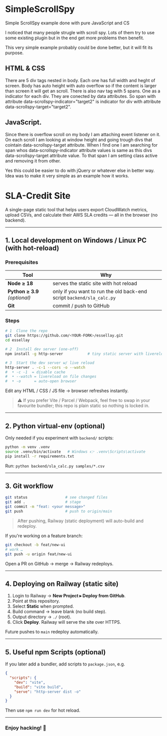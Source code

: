 # SimpleScrollSpy
Simple ScrollSpy example done with pure JavaScript and CS

I noticed that many people strugle with scroll spy. Lots of them try to 
use some existing plugin but in the end get more problems then benefit. 

This very simple example probably could be done better, but it will fit 
its purpose.

## HTML & CSS
There are 5 div tags nested in body. Each one has full width and heght of
screen. Body has auto height with auto overflow so if the content is larger 
than screen it will get an scroll. There is also nav tag with 5 spans. One 
as a indicator for each div. They are conected by data attributes. So 
span with attribute data-scrollspy-indicator="target2" is indicator for
div with attribute data-scrollspy-target="target2". 

## JavaScript.
Since there is overflow scroll on my body I am attaching event listener on it. 
On each scroll I am looking at window height and going trough divs
that cointain data-scrollspy-target attribute. When I find one I am 
searching for span whos data-scrollspy-indicator attribute values
is same as this divs data-scrollspy-target attribute value. To that 
span I am setting class active and removing it from other.

Yes this could be easier to do with jQuery or whatever else in better way. 
Idea was to make it very simple as an example how it works.

# SLA-Credit Site

A single-page static tool that helps users export CloudWatch metrics, upload CSVs, and calculate their AWS SLA credits — all in the browser (no backend).

---
## 1.  Local development on Windows / Linux PC (with hot-reload)

### Prerequisites
| Tool | Why |
|------|-----|
| **Node ≥ 18** | serves the static site with hot reload |
| **Python ≥ 3.9** *(optional)* | only if you want to run the old back-end script `backend/sla_calc.py` |
| **Git** | commit / push to GitHub |

### Steps
```bash
# 1  Clone the repo
git clone https://github.com/<YOUR-FORK>/essellay.git
cd essellay

# 2  Install dev server (one-off)
npm install -g http-server           # tiny static server with livereload flag

# 3  Start the dev server w/ live reload
http-server . -c-1 --cors -o --watch
#  • -c -1  = disable cache
#  • --watch = livereload on file changes
#  • -o      = auto-open browser
```
Edit any HTML / CSS / JS file → browser refreshes instantly.

> ⚠️  If you prefer Vite / Parcel / Webpack, feel free to swap in your favourite bundler; this repo is plain static so nothing is locked in.

---
## 2.  Python virtual-env (optional)
Only needed if you experiment with `backend/` scripts:
```bash
python -m venv .venv
source .venv/bin/activate   # Windows 👉 .venv\Scripts\activate
pip install -r requirements.txt
```
Run: `python backend/sla_calc.py samples/*.csv`

---
## 3.  Git workflow
```bash
git status                 # see changed files
git add .                  # stage
git commit -m "feat: <your message>"
git push                   # push to origin/main
```
> After pushing, Railway (static deployment) will auto-build and redeploy.

If you're working on a feature branch:
```bash
git checkout -b feat/new-ui
# work …
git push -u origin feat/new-ui
```
Open a PR on GitHub → merge → Railway redeploys.

---
## 4.  Deploying on Railway (static site)
1. Login to Railway → **New Project ▸ Deploy from GitHub**.
2. Point at this repository.
3. Select **Static** when prompted.
4. Build command → leave blank (no build step).
5. Output directory → `./` (root).
6. Click **Deploy**.  Railway will serve the site over HTTPS.

Future pushes to `main` redeploy automatically.

---
## 5.  Useful npm Scripts (optional)
If you later add a bundler, add scripts to `package.json`, e.g.
```json
{
  "scripts": {
    "dev": "vite",
    "build": "vite build",
    "serve": "http-server dist -o"
  }
}
```
Then use `npm run dev` for hot reload.

---
### Enjoy hacking! 🎉